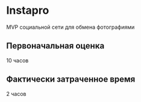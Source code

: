 # Instapro

MVP социальной сети для обмена фотографиями

## Первоначальная оценка

10 часов

## Фактически затраченное время

2 часов
